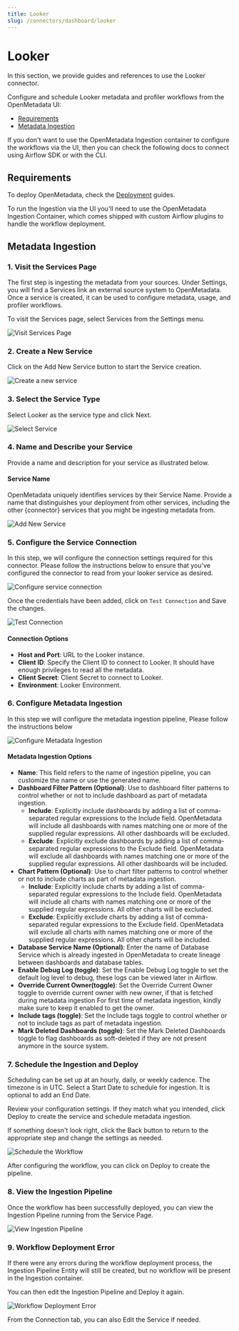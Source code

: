 ```yaml
---
title: Looker
slug: /connectors/dashboard/looker
---
```


# Looker

In this section, we provide guides and references to use the Looker connector.

Configure and schedule Looker metadata and profiler workflows from the OpenMetadata UI:
- [Requirements](#requirements)
- [Metadata Ingestion](#metadata-ingestion)

If you don't want to use the OpenMetadata Ingestion container to configure the workflows via the UI, then you can check
the following docs to connect using Airflow SDK or with the CLI.

<TileContainer>
  <Tile
    icon="air"
    title="Ingest with Airflow"
    text="Configure the ingestion using Airflow SDK"
    link="/connectors/dashboard/looker/airflow"
    size="half"
  />
  <Tile
    icon="account_tree"
    title="Ingest with the CLI"
    text="Run a one-time ingestion using the metadata CLI"
    link="/connectors/dashboard/looker/cli"
    size="half"
  />
</TileContainer>

## Requirements

<InlineCallout color="violet-70" icon="description" bold="OpenMetadata 0.12 or later" href="/deployment">
To deploy OpenMetadata, check the <a href="/deployment">Deployment</a> guides.
</InlineCallout>

To run the Ingestion via the UI you'll need to use the OpenMetadata Ingestion Container, which comes shipped with 
custom Airflow plugins to handle the workflow deployment.

## Metadata Ingestion

### 1. Visit the Services Page

The first step is ingesting the metadata from your sources. Under
Settings, you will find a Services link an external source system to
OpenMetadata. Once a service is created, it can be used to configure
metadata, usage, and profiler workflows.

To visit the Services page, select Services from the Settings menu.

<Image
  src="/images/openmetadata/connectors/visit-services.png"
  alt="Visit Services Page"
  caption="Find Services under the Settings menu"
/>

### 2. Create a New Service

Click on the Add New Service button to start the Service creation.

<Image
  src="/images/openmetadata/connectors/create-service.png"
  alt="Create a new service"
  caption="Add a new Service from the Services page"
/>

### 3. Select the Service Type

Select Looker as the service type and click Next.

<div className="w-100 flex justify-center">
<Image
  src="/images/openmetadata/connectors/looker/select-service.png"
  alt="Select Service"
  caption="Select your service from the list"
/>
</div>

### 4. Name and Describe your Service

Provide a name and description for your service as illustrated below.

#### Service Name

OpenMetadata uniquely identifies services by their Service Name. Provide
a name that distinguishes your deployment from other services, including
the other {connector} services that you might be ingesting metadata
from.


<div className="w-100 flex justify-center">
<Image
  src="/images/openmetadata/connectors/looker/add-new-service.png"
  alt="Add New Service"
  caption="Provide a Name and description for your Service"
/>
</div>


### 5. Configure the Service Connection

In this step, we will configure the connection settings required for
this connector. Please follow the instructions below to ensure that
you've configured the connector to read from your looker service as
desired.

<div className="w-100 flex justify-center">
<Image
  src="/images/openmetadata/connectors/looker/service-connection.png"
  alt="Configure service connection"
  caption="Configure the service connection by filling the form"
/>
</div>


Once the credentials have been added, click on `Test Connection` and Save
the changes.

<div className="w-100 flex justify-center">
<Image
  src="/images/openmetadata/connectors/test-connection.png"
  alt="Test Connection"
  caption="Test the connection and save the Service"
/>
</div>

#### Connection Options

- **Host and Port**: URL to the Looker instance.
- **Client ID**: Specify the Client ID to connect to Looker. It should have enough privileges to read all the metadata.
- **Client Secret**: Client Secret to connect to Looker.
- **Environment**: Looker Environment.

### 6. Configure Metadata Ingestion

In this step we will configure the metadata ingestion pipeline,
Please follow the instructions below 

<Image
  src="/images/openmetadata/connectors/configure-metadata-ingestion-dashboard.png"
  alt="Configure Metadata Ingestion"
  caption="Configure Metadata Ingestion Page"
/>

#### Metadata Ingestion Options

- **Name**: This field refers to the name of ingestion pipeline, you can customize the name or use the generated name.
- **Dashboard Filter Pattern (Optional)**: Use to dashboard filter patterns to control whether or not to include dashboard as part of metadata ingestion.
  - **Include**: Explicitly include dashboards by adding a list of comma-separated regular expressions to the Include field. OpenMetadata will include all dashboards with names matching one or more of the supplied regular expressions. All other dashboards will be excluded.
  - **Exclude**: Explicitly exclude dashboards by adding a list of comma-separated regular expressions to the Exclude field. OpenMetadata will exclude all dashboards with names matching one or more of the supplied regular expressions. All other dashboards will be included.
- **Chart Pattern (Optional)**: Use to chart filter patterns to control whether or not to include charts as part of metadata ingestion.
  - **Include**: Explicitly include charts by adding a list of comma-separated regular expressions to the Include field. OpenMetadata will include all charts with names matching one or more of the supplied regular expressions. All other charts will be excluded.
  - **Exclude**: Explicitly exclude charts by adding a list of comma-separated regular expressions to the Exclude field. OpenMetadata will exclude all charts with names matching one or more of the supplied regular expressions. All other charts will be included.
- **Database Service Name (Optional)**: Enter the name of Database Service which is already ingested in OpenMetadata to create lineage between dashboards and database tables.
- **Enable Debug Log (toggle)**: Set the Enable Debug Log toggle to set the default log level to debug, these logs can be viewed later in Airflow.
- **Override Current Owner(toggle)**: Set the Override Current Owner toggle to override current owner with new owner, if that is fetched during metadata ingestion
For first time of metadata ingestion, kindly make sure to keep it enabled to get the owner.
- **Include tags (toggle)**: Set the Include tags toggle to control whether or not to include tags as part of metadata ingestion.
- **Mark Deleted Dashboards (toggle)**: Set the Mark Deleted Dashboards toggle to flag dashboards as soft-deleted if they are not present anymore in the source system.

### 7. Schedule the Ingestion and Deploy

Scheduling can be set up at an hourly, daily, or weekly cadence. The
timezone is in UTC. Select a Start Date to schedule for ingestion. It is
optional to add an End Date.

Review your configuration settings. If they match what you intended,
click Deploy to create the service and schedule metadata ingestion.

If something doesn't look right, click the Back button to return to the
appropriate step and change the settings as needed.

<Image
  src="/images/openmetadata/connectors/schedule.png"
  alt="Schedule the Workflow"
  caption="Schedule the Ingestion Pipeline and Deploy"
/>

After configuring the workflow, you can click on Deploy to create the
pipeline.

### 8. View the Ingestion Pipeline

Once the workflow has been successfully deployed, you can view the
Ingestion Pipeline running from the Service Page.

<Image
  src="/images/openmetadata/connectors/view-ingestion-pipeline.png"
  alt="View Ingestion Pipeline"
  caption="View the Ingestion Pipeline from the Service Page"
/>

### 9. Workflow Deployment Error

If there were any errors during the workflow deployment process, the
Ingestion Pipeline Entity will still be created, but no workflow will be
present in the Ingestion container.

You can then edit the Ingestion Pipeline and Deploy it again.

<Image
  src="/images/openmetadata/connectors/workflow-deployment-error.png"
  alt="Workflow Deployment Error"
  caption="Edit and Deploy the Ingestion Pipeline"
/>

From the Connection tab, you can also Edit the Service if needed.
